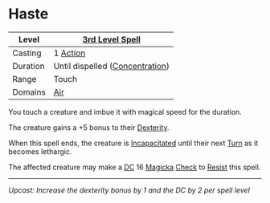 # Haste

| Level    | [3rd Level Spell](3rd%20Level%20Spells.md)                            |
| -------- | --------------------------------------------------------------------- |
| Casting  | 1 [Action](../../../../Game%20Procedures/Core%20Procedures/Action.md) |
| Duration | Until dispelled ([Concentration](../../Concentration.md))             |
| Range    | Touch                                                                 |
| Domains  | [Air](../../Spell%20Domains/Air.md)                                   |

You touch a creature and imbue it with magical speed for the duration.

The creature gains a +5 bonus to their [Dexterity](../../../../Player%20Characters/The%20Ability%20Scores/Dexterity.md).

When this spell ends, the creature is [Incapacitated](../../../../Game%20Procedures/Conditions/Incapacitated.md) until their next [Turn](../../../../Game%20Procedures/Core%20Procedures/Turn.md) as it becomes lethargic.

The affected creature may make a [DC](../../../../Game%20Procedures/Core%20Procedures/DC.md) 16 [Magicka](../../../../Player%20Characters/Attributes/Magicka.md) [Check](../../../../Game%20Procedures/Core%20Procedures/Check.md) to [Resist](../../Resist.md) this spell.

---
*Upcast: Increase the dexterity bonus by 1 and the DC by 2 per spell level*
